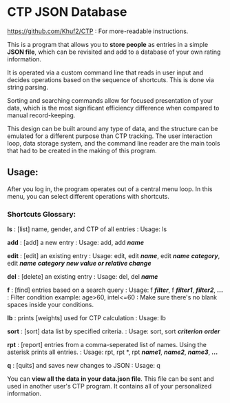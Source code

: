 # CTP JSON Database

https://github.com/Khuf2/CTP : For more-readable instructions.

This is a program that allows you to **store people** as entries in a simple
**JSON file**, which can be revisited and add to a database of your own rating
information. 

It is operated via a custom command line that reads in user input and decides operations based
on the sequence of shortcuts. This is done via string parsing.

Sorting and searching commands allow for focused presentation of your data, which
is the most significant efficiency difference when compared to manual record-keeping.

This design can be built around any type of data, and the structure can be emulated for a different
purpose than CTP tracking. The user interaction loop, data storage system, and the command line reader 
are the main tools that had to be created in the making of this program.

## Usage:

After you log in, the program operates out of a central menu loop.
In this menu, you can select different operations with shortcuts.

### Shortcuts Glossary:

**ls**
: [list] name, gender, and CTP of all entries
: Usage: ls

**add**
: [add] a new entry
: Usage: add, add ***name***

**edit**
: [edit] an existing entry
: Usage: edit, edit ***name***, edit ***name*** ***category***, edit ***name*** ***category*** ***new value or relative change***

**del**
: [delete] an existing entry
: Usage: del, del ***name***

**f**
: [find] entries based on a search query 
: Usage:  f ***filter***, f ***filter1***, ***filter2***, ***...***
: Filter condition example: age>60, intel<=60
: Make sure there's no blank spaces inside your conditions.

**lb**
: prints [weights] used for CTP calculation
: Usage: lb

**sort**
: [sort] data list by specified criteria.
: Usage: sort, sort ***criterion*** ***order***

**rpt**
: [report] entries from a comma-seperated list of names. Using the asterisk prints all entries.
: Usage: rpt, rpt *, rpt ***name1***, ***name2***, ***name3***, ***...***

**q**
: [quits] and saves new changes to JSON
: Usage: q

You can **view all the data in your data.json file**. This file can be sent and used in another
user's CTP program. It contains all of your personalized information. 
